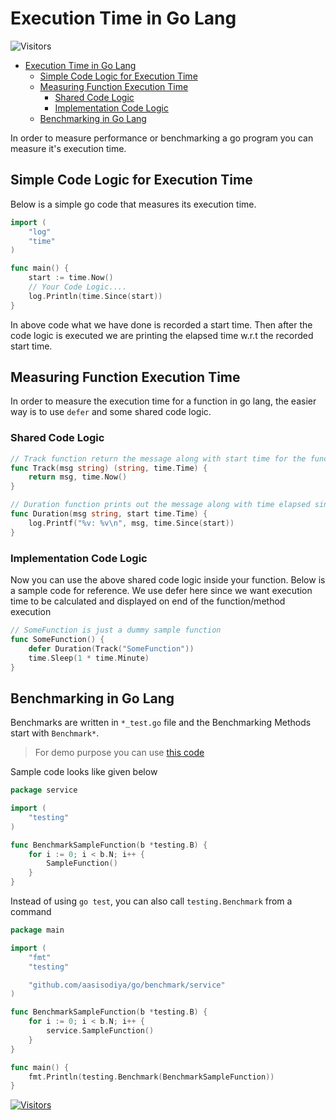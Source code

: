 # Execution Time in Go Lang

![Visitors](https://api.visitorbadge.io/api/visitors?path=aasisodiya.go.golang-general.execution-time&labelColor=%23ffa500&countColor=%23263759&labelStyle=upper)

- [Execution Time in Go Lang](#execution-time-in-go-lang)
  - [Simple Code Logic for Execution Time](#simple-code-logic-for-execution-time)
  - [Measuring Function Execution Time](#measuring-function-execution-time)
    - [Shared Code Logic](#shared-code-logic)
    - [Implementation Code Logic](#implementation-code-logic)
  - [Benchmarking in Go Lang](#benchmarking-in-go-lang)

In order to measure performance or benchmarking a go program you can measure it's execution time.

## Simple Code Logic for Execution Time

Below is a simple go code that measures its execution time.

```go
import (
    "log"
    "time"
)

func main() {
    start := time.Now()
    // Your Code Logic....
    log.Println(time.Since(start))
}
```

In above code what we have done is recorded a start time. Then after the code logic is executed we are printing the elapsed time w.r.t the recorded start time.

## Measuring Function Execution Time

In order to measure the execution time for a function in go lang, the easier way is to use `defer` and some shared code logic.

### Shared Code Logic

```go
// Track function return the message along with start time for the function/method
func Track(msg string) (string, time.Time) {
    return msg, time.Now()
}

// Duration function prints out the message along with time elapsed since start
func Duration(msg string, start time.Time) {
    log.Printf("%v: %v\n", msg, time.Since(start))
}
```

### Implementation Code Logic

Now you can use the above shared code logic inside your function. Below is a sample code for reference. We use defer here since we want execution time to be calculated and displayed on end of the function/method execution

```go
// SomeFunction is just a dummy sample function
func SomeFunction() {
    defer Duration(Track("SomeFunction"))
    time.Sleep(1 * time.Minute)
}
```

## Benchmarking in Go Lang

Benchmarks are written in `*_test.go` file and the Benchmarking Methods start with `Benchmark*`.

> For demo purpose you can use [this code](https://github.com/aasisodiya/go/tree/master/golang-general/golang-execution-time/example)

Sample code looks like given below

```go
package service

import (
    "testing"
)

func BenchmarkSampleFunction(b *testing.B) {
    for i := 0; i < b.N; i++ {
        SampleFunction()
    }
}
```

Instead of using `go test`, you can also call `testing.Benchmark` from a command

```go
package main

import (
    "fmt"
    "testing"

    "github.com/aasisodiya/go/benchmark/service"
)

func BenchmarkSampleFunction(b *testing.B) {
    for i := 0; i < b.N; i++ {
        service.SampleFunction()
    }
}

func main() {
    fmt.Println(testing.Benchmark(BenchmarkSampleFunction))
}
```

[![Visitors](https://api.visitorbadge.io/api/visitors?path=aasisodiya.go&labelColor=%23ffa500&countColor=%23263759&labelStyle=upper)](https://visitorbadge.io/status?path=aasisodiya.go)
